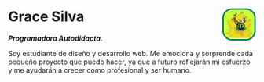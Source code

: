 # **Grace Silva** <img src="https://github.com/Grace-Silva/PokeMonButton/blob/master/lil-link.gif?raw=true" height="60px" align="right" style="border: solid 3px #007d53; border-radius:20px"> 

***Programadora Autodidacta.*** 

Soy estudiante de diseño y desarrollo web. Me emociona y sorprende cada pequeño proyecto que puedo hacer, ya que a futuro reflejarán mi esfuerzo y me ayudarán a crecer como profesional y ser humano.

